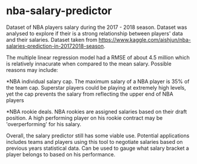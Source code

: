 # nba-salary-predictor
Dataset of NBA players salary during the 2017 - 2018 season. Dataset was analysed to explore if their is a strong relationship between players' data and their salaries. Dataset taken from https://www.kaggle.com/aishjun/nba-salaries-prediction-in-20172018-season.

The multiple linear regression model had a RMSE of about 4.5 million which is relatively innacurate when compared to the mean salary. Possible reasons may include:

*NBA individual salary cap. The maximum salary of a NBA player is 35% of the team cap. Superstar players could be playing at extremely high levels, yet the cap prevents the salary from reflecting the upper end of NBA players

*NBA rookie deals. NBA rookies are assigned salaries based on their draft position. A high performing player on his rookie contract may be 'overperforming' for his salary.

Overall, the salary predictor still has some viable use. Potential applications includes teams and players using this tool to negotiate salaries based on previous years statistical data. Can be used to gauge what salary bracket a player belongs to based on his performance. 

